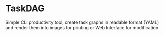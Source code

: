 # TaskDAG
Simple CLI productivity tool, create task graphs in readable format (YAML) and render them into images for printing or Web Interface for modification.
